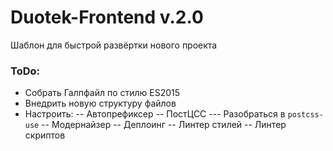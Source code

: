 # Duotek-Frontend v.2.0

Шаблон для быстрой развёртки нового проекта

### ToDo:

- Собрать Галпфайл по стилю ES2015
- Внедрить новую структуру файлов
- Настроить:
-- Автопрефиксер
-- ПостЦСС
--- Разобраться в `postcss-use`
-- Модернайзер
-- Деплоинг
-- Линтер стилей
-- Линтер скриптов

